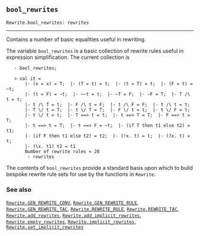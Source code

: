 ## `bool_rewrites`

``` hol4
Rewrite.bool_rewrites: rewrites
```

------------------------------------------------------------------------

Contains a number of basic equalities useful in rewriting.

The variable `bool_rewrites` is a basic collection of rewrite rules
useful in expression simplification. The current collection is

``` hol4
   - bool_rewrites;

   > val it =
       |- (x = x) = T;  |- (T = t) = t;  |- (t = T) = t;  |- (F = t) = ~t;
       |- (t = F) = ~t;  |- ~~t = t;  |- ~T = F;  |- ~F = T;  |- T /\ t = t;
       |- t /\ T = t;  |- F /\ t = F;  |- t /\ F = F;  |- t /\ t = t;
       |- T \/ t = T;  |- t \/ T = T;  |- F \/ t = t;  |- t \/ F = t;
       |- t \/ t = t;  |- T ==> t = t;  |- t ==> T = T;  |- F ==> t = T;
       |- t ==> t = T;  |- t ==> F = ~t;  |- (if T then t1 else t2) = t1;
       |- (if F then t1 else t2) = t2;  |- (!x. t) = t;  |- (?x. t) = t;
       |- (\x. t1) t2 = t1
       Number of rewrite rules = 28
        : rewrites
```

The contents of `bool_rewrites` provide a standard basis upon which to
build bespoke rewrite rule sets for use by the functions in `Rewrite`.

### See also

[`Rewrite.GEN_REWRITE_CONV`](#Rewrite.GEN_REWRITE_CONV),
[`Rewrite.GEN_REWRITE_RULE`](#Rewrite.GEN_REWRITE_RULE),
[`Rewrite.GEN_REWRITE_TAC`](#Rewrite.GEN_REWRITE_TAC),
[`Rewrite.REWRITE_RULE`](#Rewrite.REWRITE_RULE),
[`Rewrite.REWRITE_TAC`](#Rewrite.REWRITE_TAC),
[`Rewrite.add_rewrites`](#Rewrite.add_rewrites),
[`Rewrite.add_implicit_rewrites`](#Rewrite.add_implicit_rewrites),
[`Rewrite.empty_rewrites`](#Rewrite.empty_rewrites),
[`Rewrite.implicit_rewrites`](#Rewrite.implicit_rewrites),
[`Rewrite.set_implicit_rewrites`](#Rewrite.set_implicit_rewrites)
